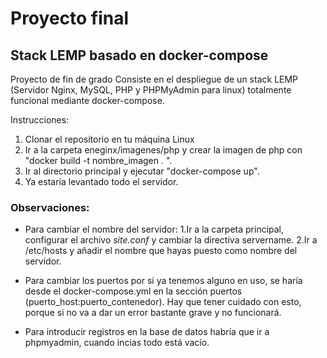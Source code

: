 # Proyecto final 
## Stack LEMP basado en docker-compose
Proyecto de fin de grado 
Consiste en el despliegue de un stack LEMP (Servidor Nginx, MySQL, PHP y PHPMyAdmin para linux) totalmente funcional mediante docker-compose.

Instrucciones:

1. Clonar el repositorio en tu máquina Linux
2. Ir a la carpeta eneginx/imagenes/php y crear la imagen de php con "docker build -t nombre_imagen . ".
3. Ir al directorio principal y ejecutar "docker-compose up".
4. Ya estaría levantado todo el servidor.


### Observaciones: 
- Para cambiar el nombre del servidor:
    1.Ir a la carpeta principal, configurar el archivo *site.conf* y cambiar la directiva servername.
    2.Ir a /etc/hosts y añadir el nombre que hayas puesto como nombre del servidor.
    
- Para cambiar los puertos por si ya tenemos alguno en uso, se haría desde el docker-compose.yml en la sección puertos (puerto_host:puerto_contenedor).
  Hay que tener cuidado con esto, porque si no va a dar un error bastante grave y no funcionará.
  
- Para introducir registros en la base de datos habría que ir a phpmyadmin, cuando incias todo está vacío.
